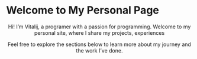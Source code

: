 # Welcome to My Personal Page

<div align='center'>
Hi! I’m Vitalij, a programer with a passion for programming. Welcome to my personal site, where I share my projects, experiences

Feel free to explore the sections below to learn more about my journey and the work I’ve done.

</div>
